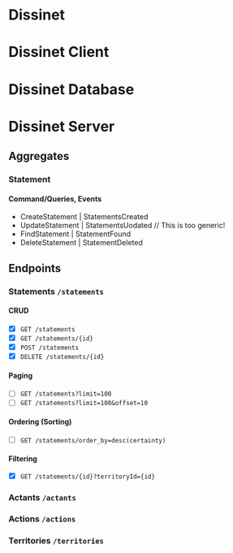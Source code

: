 # Dissinet

# Dissinet Client

# Dissinet Database

# Dissinet Server

## Aggregates

### Statement

#### Command/Queries, Events

- CreateStatement | StatementsCreated
- UpdateStatement | StatementsUodated // This is too generic!
- FindStatement | StatementFound 
- DeleteStatement | StatementDeleted

## Endpoints 

### Statements `/statements`

#### CRUD

- [x] `GET /statements`
- [x] `GET /statements/{id}`
- [x] `POST /statements`
- [x] `DELETE /statements/{id}`

#### Paging

- [ ] `GET /statements?limit=100`
- [ ] `GET /statements?limit=100&offset=10`

#### Ordering (Sorting)

- [ ] `GET /statements/order_by=desc(certainty)`

#### Filtering

- [x] `GET /statements/{id}?territoryId={id}`


### Actants `/actants`

### Actions `/actions`

### Territories `/territories`

